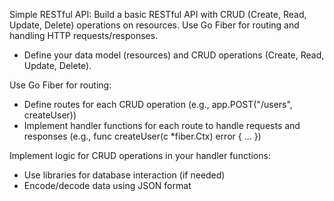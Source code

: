Simple RESTful API: Build a basic RESTful API with CRUD (Create, Read, Update, Delete) operations on resources. Use Go Fiber for routing and handling HTTP requests/responses.
- Define your data model (resources) and CRUD operations (Create, Read, Update, Delete).

Use Go Fiber for routing: 
- Define routes for each CRUD operation (e.g., app.POST("/users", createUser))
- Implement handler functions for each route to handle requests and responses (e.g., func createUser(c *fiber.Ctx) error { ... })

Implement logic for CRUD operations in your handler functions:
- Use libraries for database interaction (if needed)
- Encode/decode data using JSON format
